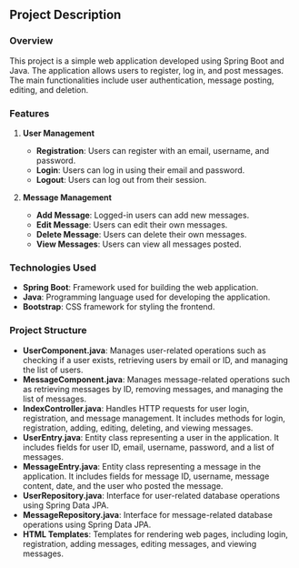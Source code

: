 ## Project Description

### Overview
This project is a simple web application developed using Spring Boot and Java. The application allows users to register, log in, and post messages. The main functionalities include user authentication, message posting, editing, and deletion.

### Features

1. **User Management**
   - **Registration**: Users can register with an email, username, and password.
   - **Login**: Users can log in using their email and password.
   - **Logout**: Users can log out from their session.

2. **Message Management**
   - **Add Message**: Logged-in users can add new messages.
   - **Edit Message**: Users can edit their own messages.
   - **Delete Message**: Users can delete their own messages.
   - **View Messages**: Users can view all messages posted.

### Technologies Used
- **Spring Boot**: Framework used for building the web application.
- **Java**: Programming language used for developing the application.
- **Bootstrap**: CSS framework for styling the frontend.

### Project Structure
- **UserComponent.java**: Manages user-related operations such as checking if a user exists, retrieving users by email or ID, and managing the list of users.
- **MessageComponent.java**: Manages message-related operations such as retrieving messages by ID, removing messages, and managing the list of messages.
- **IndexController.java**: Handles HTTP requests for user login, registration, and message management. It includes methods for login, registration, adding, editing, deleting, and viewing messages.
- **UserEntry.java**: Entity class representing a user in the application. It includes fields for user ID, email, username, password, and a list of messages.
- **MessageEntry.java**: Entity class representing a message in the application. It includes fields for message ID, username, message content, date, and the user who posted the message.
- **UserRepository.java**: Interface for user-related database operations using Spring Data JPA.
- **MessageRepository.java**: Interface for message-related database operations using Spring Data JPA.
- **HTML Templates**: Templates for rendering web pages, including login, registration, adding messages, editing messages, and viewing messages.


